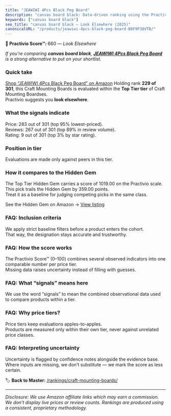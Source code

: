```yaml
---
title: "JEAWIWI 4Pcs Black Peg Board"
description: "canvas board black: Data-driven ranking using the Practivio Score™. Positioned by quality, value, demand, findability, momentum."
keywords: ["canvas board black"]
seo_title: "canvas board black — Look Elsewhere (2025)"
canonicalURL: "/products/jeawiwi-4pcs-black-peg-board-B0F9P38VTB/"
---
```


**🚫 Practivio Score™:** 660 — _Look Elsewhere_


*If you're comparing **canvas board black**, **[JEAWIWI 4Pcs Black Peg Board](https://www.amazon.com/dp/B0F9P38VTB?tag=practivio-20)** is a strong alternative to put on your shortlist.*
### Quick take
[Shop “JEAWIWI 4Pcs Black Peg Board” on Amazon](https://www.amazon.com/dp/B0F9P38VTB?tag=practivio-20)
Holding rank **229 of 301**, this Craft Mounting Boards is evaluated within the **Top Tier tier** of Craft Mounting Boardses.  
Practivio suggests you **look elsewhere**.

### What the signals indicate
Price: 283 out of 301 (top 95% lowest-priced).  
Reviews: 267 out of 301 (top 89% in review volume).  
Rating: 9 out of 301 (top 3% by star rating).  

### Position in tier
Evaluations are made only against peers in this tier.

### How it compares to the Hidden Gem
The Top Tier Hidden Gem carries a score of 1019.00 on the Practivio scale.  
This pick trails the Hidden Gem by 359.00 points.  
Treat it as a baseline for judging competing picks in the same class.  

See the Hidden Gem on Amazon → [View listing](https://www.amazon.com/dp/B074QZMLQF?tag=practivio-20)

### FAQ: Inclusion criteria
We apply strict baseline filters before a product enters the cohort.  
That way, the designation stays accurate and trustworthy.

### FAQ: How the score works
The Practivio Score™ (0–100) combines several observed indicators into one comparable number per price tier.  
Missing data raises uncertainty instead of filling with guesses.

### FAQ: What “signals” means here
We use the word “signals” to mean the combined observational data used to compare products within a tier.

### FAQ: Why price tiers?
Price tiers keep evaluations apples-to-apples.  
Products are measured only within their own tier, never against unrelated price classes.

### FAQ: Interpreting uncertainty
Uncertainty is flagged by confidence notes alongside the evidence base.  
Where inputs are missing, we don’t substitute — we mark the score as less certain.


🏷️ **Back to Master:** [/rankings/craft-mounting-boards/](/rankings/craft-mounting-boards/)

---
_Disclosure: We use Amazon affiliate links which may earn a commission. We don’t display live prices or review counts. Rankings are produced using a consistent, proprietary methodology._
